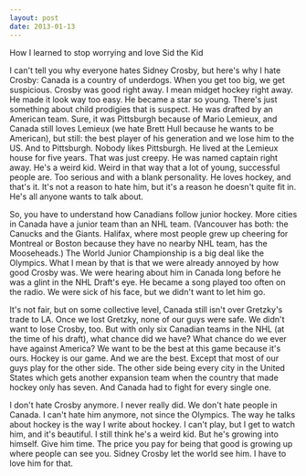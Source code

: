 ```yaml
---
layout: post
date: 2013-01-13
---
```


How I learned to stop worrying and love Sid the Kid  

I can't tell you why everyone hates Sidney Crosby, but here's why I hate Crosby: Canada is a country of underdogs. When you get too big, we get suspicious. Crosby was good right away. I mean midget hockey right away. He made it look way too easy. He became a star so young. There's just something about child prodigies that is suspect. He was drafted by an American team. Sure, it was Pittsburgh because of Mario Lemieux, and Canada still loves Lemieux (we hate Brett Hull because he wants to be American), but still: the best player of his generation and we lose him to the US. And to Pittsburgh. Nobody likes Pittsburgh. He lived at the Lemieux house for five years. That was just creepy. He was named captain right away. He's a weird kid. Weird in that way that a lot of young, successful people are. Too serious and with a blank personality. He loves hockey, and that's it. It's not a reason to hate him, but it's a reason he doesn't quite fit in. He's all anyone wants to talk about.  

So, you have to understand how Canadians follow junior hockey. More cities in Canada have a junior team than an NHL team. (Vancouver has both: the Canucks and the Giants. Halifax, where most people grew up cheering for Montreal or Boston because they have no nearby NHL team, has the Mooseheads.) The World Junior Championship is a big deal like the Olympics. What I mean by that is that we were already annoyed by how good Crosby was. We were hearing about him in Canada long before he was a glint in the NHL Draft's eye. He became a song played too often on the radio. We were sick of his face, but we didn't want to let him go.  

It's not fair, but on some collective level, Canada still isn't over Gretzky's trade to LA. Once we lost Gretzky, none of our guys were safe. We didn't want to lose Crosby, too. But with only six Canadian teams in the NHL (at the time of his draft), what chance did we have? What chance do we ever have against America? We want to be the best at this game because it's ours. Hockey is our game. And we are the best. Except that most of our guys play for the other side. The other side being every city in the United States which gets another expansion team when the country that made hockey only has seven. And Canada had to fight for every single one.  

I don't hate Crosby anymore. I never really did. We don't hate people in Canada. I can't hate him anymore, not since the Olympics. The way he talks about hockey is the way I write about hockey. I can't play, but I get to watch him, and it's beautiful. I still think he's a weird kid. But he's growing into himself. Give him time. The price you pay for being that good is growing up where people can see you. Sidney Crosby let the world see him. I have to love him for that.
